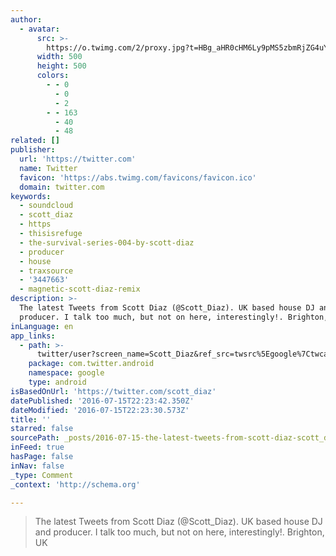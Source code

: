 ```yaml
---
author:
  - avatar:
      src: >-
        https://o.twimg.com/2/proxy.jpg?t=HBg_aHR0cHM6Ly9pMS5zbmRjZG4uY29tL2FydHdvcmtzLTAwMDE3MTUxNTc5NS1objU1MHAtdDUwMHg1MDAuanBnFOgHFOgHABYAEgA&s=UFYVMIjBfCs2mQqsSP8CYgmx0CGC4M_FOX81rRHDzcY
      width: 500
      height: 500
      colors:
        - - 0
          - 0
          - 2
        - - 163
          - 40
          - 48
related: []
publisher:
  url: 'https://twitter.com'
  name: Twitter
  favicon: 'https://abs.twimg.com/favicons/favicon.ico'
  domain: twitter.com
keywords:
  - soundcloud
  - scott_diaz
  - https
  - thisisrefuge
  - the-survival-series-004-by-scott-diaz
  - producer
  - house
  - traxsource
  - '3447663'
  - magnetic-scott-diaz-remix
description: >-
  The latest Tweets from Scott Diaz (@Scott_Diaz). UK based house DJ and
  producer. I talk too much, but not on here, interestingly!. Brighton, UK
inLanguage: en
app_links:
  - path: >-
      twitter/user?screen_name=Scott_Diaz&ref_src=twsrc%5Egoogle%7Ctwcamp%5Eandroidseo%7Ctwgr%5Eprofile
    package: com.twitter.android
    namespace: google
    type: android
isBasedOnUrl: 'https://twitter.com/scott_diaz'
datePublished: '2016-07-15T22:23:42.350Z'
dateModified: '2016-07-15T22:23:30.573Z'
title: ''
starred: false
sourcePath: _posts/2016-07-15-the-latest-tweets-from-scott-diaz-scott_diaz-uk-based-ho.md
inFeed: true
hasPage: false
inNav: false
_type: Comment
_context: 'http://schema.org'

---
```

> The latest Tweets from Scott Diaz (@Scott\_Diaz). UK based house DJ and producer. I talk too much, but not on here, interestingly!. Brighton, UK